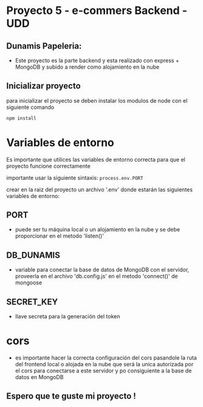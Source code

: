 # Proyecto 5 - e-commers Backend - UDD

## Dunamis Papeleria:

-   Este proyecto es la parte backend y esta realizado con express + MongoDB y subido a render como alojamiento en la nube

## Inicializar proyecto

para inicializar el proyecto se deben instalar los modulos de node con el siguiente comando

```sh
npm install
```

# Variables de entorno

Es importante que utilices las variables de entorno correcta para que el proyecto funcione correctamente

importante usar la siguiente sintaxis:
`process.env.PORT`

crear en la raiz del proyecto un archivo '.env' donde estarán las siguientes variables de entorno:

## PORT
-   puede ser tu máquina local o un alojamiento en la nube y se debe proporcionar en el metodo 'listen()'

## DB_DUNAMIS
-   variable para conectar la base de datos de MongoDB con el servidor, proveerla en el archivo 'db.config.js' en el metodo 'connect()' de mongoose

## SECRET_KEY
-   llave secreta para la generación del token

# cors

-   es importante hacer la correcta configuración del cors pasandole la ruta del frontend local o alojada en la nube que será la unica autorizada por el cors para conectarse a este servidor y po consiguiente a la base de datos en MongoDB

## Espero que te guste mi proyecto !
